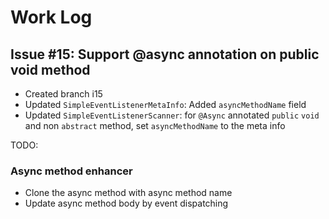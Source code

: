 # Work Log

## Issue #15: Support @async annotation on public void method

* Created branch i15
* Updated `SimpleEventListenerMetaInfo`: Added `asyncMethodName` field
* Updated `SimpleEventListenerScanner`: for `@Async` annotated `public` `void` and non `abstract` method, set `asyncMethodName` to the meta info

TODO:

### Async method enhancer

* Clone the async method with async method name
* Update async method body by event dispatching

 